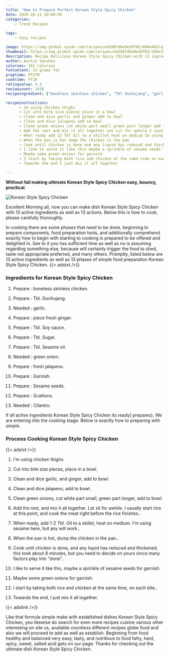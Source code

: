 ```yaml
---
title: "How to Prepare Perfect Korean Style Spicy Chicken"
date: 2020-10-11 10:08:50
categories:
    - Trend Recipes
    
tags:
    - Easy recipes

image: https://img-global.cpcdn.com/recipes/ed2887d6e9e20f02/680x482cq70/korean-style-spicy-chicken-recipe-main-photo.jpg
thumbnail: https://img-global.cpcdn.com/recipes/ed2887d6e9e20f02/350x250cq70/korean-style-spicy-chicken-recipe-main-photo.jpg
description: Recipe Delicious Korean Style Spicy Chicken with 13 ingredients and 13 stages of easy cooking.
author: Austin Sanchez
calories: 162 calories
fatContent: 13 grams fat
preptime: PT27M
cooktime: PT1H
ratingvalue: 4.2
reviewcount: 1410
recipeingredient: ["boneless skinless chicken", "Tbl Gochujang", "garlic", "piece fresh ginger", "Tbl Soy sauce", "Tbl Sugar", "Tbl Sesame oil", "green onion", "fresh jalapeno", "Garnish", "Sesame seeds", "Scallions", "Cilantro"]

recipeinstructions: 
      - Im using chicken thighs 
      - Cut into bite size pieces place in a bowl 
      - Clean and dice garlic and ginger add to bowl 
      - Clean and dice jalapeno add to bowl 
      - Clean green onions cut white part small green part longer add to bowl 
      - Add the rest and mix it all together Let sit for awhile I usually start rice at this point and cook the meat right before the rice finishes 
      - When ready add 12 Tbl Oil to a skillet heat on medium Im using sesame here but any will work 
      - When the pan is hot dump the chicken in the pan 
      - Cook until chicken is done and any liquid has reduced and thickened this took about 8 minutes but you need to decide on yours since many factors play into done 
      - I like to serve it like this maybe a sprinkle of sesame seeds for garnish 
      - Maybe some green onions for garnish 
      - I start by taking both rice and chicken at the same time on each bite 
      - Towards the end I just mix it all together

---
```




**Without fail making ultimate Korean Style Spicy Chicken easy, bouncy, practical**. 


![Korean Style Spicy Chicken](https://img-global.cpcdn.com/recipes/ed2887d6e9e20f02/680x482cq70/korean-style-spicy-chicken-recipe-main-photo.jpg "Korean Style Spicy Chicken")




Excellent Morning all, now you can make dish Korean Style Spicy Chicken with 13 active ingredients as well as 13 actions. Below this is how to cook, please carefully thoroughly.

In cooking there are some phases that need to be done, beginning to prepare components, food preparation tools, and additionally comprehend exactly how to begin with starting to cooking is prepared to be offered and delighted in. See to it you has sufficient time as well as no is assuming regarding something else, because will certainly trigger the food to shed, taste not appropriate preferred, and many others. Promptly, listed below are 13 active ingredients as well as 13 phases of simple food preparation Korean Style Spicy Chicken.
{{< adstxt />}}

### Ingredients for Korean Style Spicy Chicken


1. Prepare  : boneless skinless chicken.

1. Prepare  : Tbl. Gochujang.

1. Needed  : garlic.

1. Prepare  : piece fresh ginger.

1. Prepare  : Tbl. Soy sauce.

1. Prepare  : Tbl. Sugar.

1. Prepare  : Tbl. Sesame oil.

1. Needed  : green onion.

1. Prepare  : fresh jalapeno.

1. Prepare  : Garnish.

1. Prepare  : Sesame seeds.

1. Prepare  : Scallions.

1. Needed  : Cilantro.



If all active ingredients Korean Style Spicy Chicken its ready| prepares}, We are entering into the cooking stage. Below is exactly how to preparing with simple.

### Process Cooking Korean Style Spicy Chicken

{{< adstxt />}}


1. I&#39;m using chicken thighs.



1. Cut into bite size pieces, place in a bowl.



1. Clean and dice garlic, and ginger, add to bowl.



1. Clean and dice jalapeno, add to bowl.



1. Clean green onions, cut white part small, green part longer, add to bowl.



1. Add the rest, and mix it all together. Let sit for awhile. I usually start rice at this point, and cook the meat right before the rice finishes..



1. When ready, add 1-2 Tbl. Oil to a skillet, heat on medium. I&#39;m using sesame here, but any will work..



1. When the pan is hot, dump the chicken in the pan..



1. Cook until chicken is done, and any liquid has reduced and thickened, this took about 8 minutes, but you need to decide on yours since many factors play into &#34;done&#34;..



1. I like to serve it like this, maybe a sprinkle of sesame seeds for garnish.



1. Maybe some green onions for garnish.



1. I start by taking both rice and chicken at the same time, on each bite..



1. Towards the end, I just mix it all together.





{{< adslink />}}

Like that formula simple make with established dishes Korean Style Spicy Chicken, you likewise do search for even more recipes cuisine various other interesting on site us, available countless different recipes globe food and also we will proceed to add as well as establish. Beginning from food healthy and balanced very easy, tasty, and nutritious to food fatty, hard, spicy, sweet, salted acid gets on our page. Thanks for checking out the ultimate dish Korean Style Spicy Chicken.
